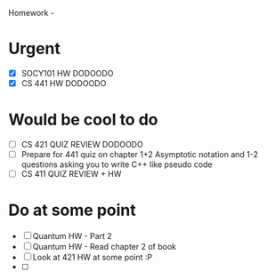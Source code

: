 Homework -
# Urgent
- [x] SOCY101 HW DODOODO
- [x] CS 441 HW DODOODO

# Would be cool to do
- [ ] CS 421 QUIZ REVIEW DODOODO
- [ ] Prepare for 441 quiz on chapter 1+2
	Asymptotic notation and 1-2 questions asking you to write C++ like pseudo code
- [ ] CS 411 QUIZ REVIEW + HW

# Do at some point
- [ ] Quantum HW - Part 2
- [ ] Quantum HW - Read chapter 2 of book
- [ ] Look at 421 HW at some point :P
- [ ] 